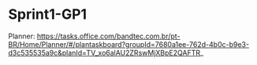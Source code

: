# Sprint1-GP1

Planner: https://tasks.office.com/bandtec.com.br/pt-BR/Home/Planner/#/plantaskboard?groupId=7680a1ee-762d-4b0c-b9e3-d3c535535a9c&planId=TV_xo6alAU2ZRswMjXBpE2QAFTR_
